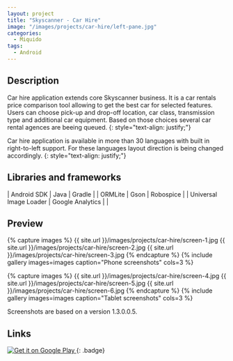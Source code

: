 ```yaml
---
layout: project
title: "Skyscanner - Car Hire"
image: "/images/projects/car-hire/left-pane.jpg"
categories:
  - Miquido
tags:
  - Android
---
```


## Description

<!-- [ADD DESCRIPTION] -->
Car hire application extends core Skyscanner business. It is a car rentals price comparison tool allowing to get 
the best car for selected features. Users can choose pick-up and drop-off location, car class, transmission type 
and additional car equipment. Based on those choices several car rental agences are beeing queued. 
{: style="text-align: justify;"}

Car hire application is available in more than 30 languages with built in right-to-left support. 
For these languages layout direction is being changed accordingly.
{: style="text-align: justify;"}


## Libraries and frameworks

|       Android SDK      |       Java       |   Gradle  |
|         ORMLite        |       Gson       | Robospice |
| Universal Image Loader | Google Analytics |           |


## Preview

{% capture images %}
  {{ site.url }}/images/projects/car-hire/screen-1.jpg
	{{ site.url }}/images/projects/car-hire/screen-2.jpg
  {{ site.url }}/images/projects/car-hire/screen-3.jpg
{% endcapture %}
{% include gallery images=images caption="Phone screenshots" cols=3 %}

{% capture images %}
	{{ site.url }}/images/projects/car-hire/screen-4.jpg
	{{ site.url }}/images/projects/car-hire/screen-5.jpg
  {{ site.url }}/images/projects/car-hire/screen-6.jpg
{% endcapture %}
{% include gallery images=images caption="Tablet screenshots" cols=3 %}

Screenshots are based on a version 1.3.0.0.5.


## Links

<a target='_blank' href='https://play.google.com/store/apps/details?id=net.skyscanner.carhire'>
  <img alt='Get it on Google Play'
       src='https://play.google.com/intl/en_us/badges/images/generic/en_badge_web_generic.png'/>
</a>
{: .badge}

